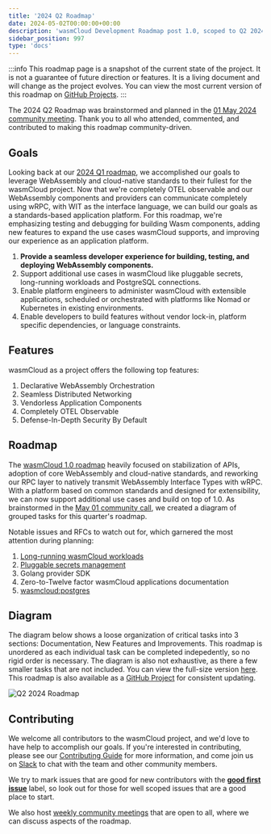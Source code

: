 ```yaml
---
title: '2024 Q2 Roadmap'
date: 2024-05-02T00:00:00+00:00
description: 'wasmCloud Development Roadmap post 1.0, scoped to Q2 2024'
sidebar_position: 997
type: 'docs'
---
```


:::info
This roadmap page is a snapshot of the current state of the project. It is not a guarantee of future direction or features. It is a living document and will change as the project evolves. You can view the most current version of this roadmap on [GitHub Projects](https://github.com/orgs/wasmCloud/projects/7/views/3).
:::

The 2024 Q2 Roadmap was brainstormed and planned in the [01 May 2024 community meeting](/community/2024/05/01/community-meeting). Thank you to all who attended, commented, and contributed to making this roadmap community-driven.

## Goals

Looking back at our [2024 Q1 roadmap](/docs/roadmap/2024-q1.md), we accomplished our goals to leverage WebAssembly and cloud-native standards to their fullest for the wasmCloud project. Now that we're completely OTEL observable and our WebAssembly components and providers can communicate completely using wRPC, with WIT as the interface language, we can build our goals as a standards-based application platform. For this roadmap, we're emphasizing testing and debugging for building Wasm components, adding new features to expand the use cases wasmCloud supports, and improving our experience as an application platform.

1. **Provide a seamless developer experience for building, testing, and deploying WebAssembly components.**
1. Support additional use cases in wasmCloud like pluggable secrets, long-running workloads and PostgreSQL connections.
1. Enable platform engineers to administer wasmCloud with extensible applications, scheduled or orchestrated with platforms like Nomad or Kubernetes in existing environments.
1. Enable developers to build features without vendor lock-in, platform specific dependencies, or language constraints.

## Features

wasmCloud as a project offers the following top features:

1. Declarative WebAssembly Orchestration
1. Seamless Distributed Networking
1. Vendorless Application Components
1. Completely OTEL Observable
1. Defense-In-Depth Security By Default

## Roadmap

The [wasmCloud 1.0 roadmap](./2024-q1.md) heavily focused on stabilization of APIs, adoption of core WebAssembly and cloud-native standards, and reworking our RPC layer to natively transmit WebAssembly Interface Types with wRPC. With a platform based on common standards and designed for extensibility, we can now support additional use cases and build on top of 1.0. As brainstormed in the [May 01 community call](/community/2024/05/01/community-meeting), we created a diagram of grouped tasks for this quarter's roadmap.

Notable issues and RFCs to watch out for, which garnered the most attention during planning:

1. [Long-running wasmCloud workloads](https://github.com/wasmCloud/wasmCloud/issues/2037)
1. [Pluggable secrets management](https://github.com/wasmCloud/wasmCloud/issues/360)
1. Golang provider SDK
1. Zero-to-Twelve factor wasmCloud applications documentation
1. [wasmcloud:postgres](https://github.com/wasmCloud/wasmCloud/issues/1914#issue-2246914162)

## Diagram

The diagram below shows a loose organization of critical tasks into 3 sections: Documentation, New Features and Improvements. This roadmap is unordered as each individual task can be completed indepedently, so no rigid order is necessary. The diagram is also not exhaustive, as there a few smaller tasks that are not included. You can view the full-size version [here](/docs/images/2024q2roadmap.png). This roadmap is also available as a [GitHub Project](https://github.com/orgs/wasmCloud/projects/7/views/10) for consistent updating.

![Q2 2024 Roadmap](/docs/images/2024q2roadmap.png)

## Contributing

We welcome all contributors to the wasmCloud project, and we'd love to have help to accomplish our goals. If you're interested in contributing, please see our [Contributing Guide](https://github.com/wasmCloud/wasmCloud/blob/main/CONTRIBUTING.md) for more information, and come join us on [Slack](https://slack.wasmcloud.com) to chat with the team and other community members.

We try to mark issues that are good for new contributors with the [**good first issue**](https://github.com/wasmCloud/wasmCloud/contribute) label, so look out for those for well scoped issues that are a good place to start.

We also host [weekly community meetings](https://calendar.google.com/calendar/u/0/embed?src=c_6cm5hud8evuns4pe5ggu3h9qrs@group.calendar.google.com) that are open to all, where we can discuss aspects of the roadmap.
